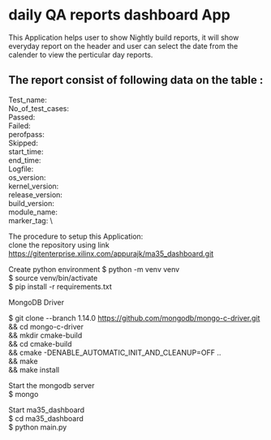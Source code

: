 # daily QA reports dashboard App

This Application helps user to show Nightly build reports, it will show everyday report on the header and user can select the date from the calender to view the perticular day reports.

## The report consist of following data on the table :

Test_name: \
No_of_test_cases: \
Passed: \
Failed: \
perofpass: \
Skipped: \
start_time: \
end_time: \
Logfile: \
os_version: \
kernel_version: \
release_version: \
build_version:  \
module_name: \
marker_tag: \

The procedure to setup this Application: \
clone the repository using link
https://gitenterprise.xilinx.com/appurajk/ma35_dashboard.git

Create python environment
    $ python -m venv venv \
    $ source venv/bin/activate \
    $ pip install -r requirements.txt 


MongoDB Driver

$ git clone --branch 1.14.0 https://github.com/mongodb/mongo-c-driver.git \
    && cd mongo-c-driver \
    && mkdir cmake-build \
    && cd cmake-build \
    && cmake -DENABLE_AUTOMATIC_INIT_AND_CLEANUP=OFF .. \
    && make \
    && make install 
    
    
Start the mongodb server<br />
$ mongo

Start ma35_dashboard \
$ cd ma35_dashboard \
$ python main.py

